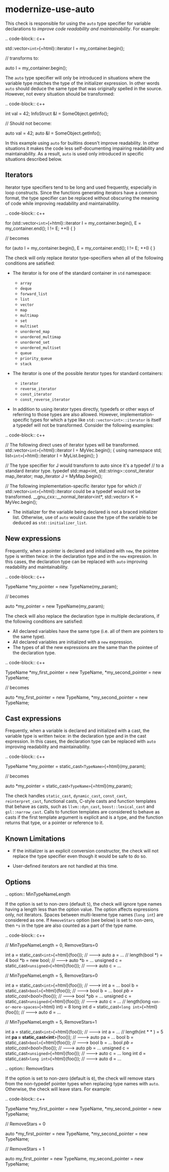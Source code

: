 modernize-use-auto
==================

This check is responsible for using the `auto` type specifier for
variable declarations to *improve code readability and maintainability*.
For example:

.. code-block:: c++

std::vector`<int>`{=html}::iterator I = my\_container.begin();

// transforms to:

auto I = my\_container.begin();

The `auto` type specifier will only be introduced in situations where
the variable type matches the type of the initializer expression. In
other words `auto` should deduce the same type that was originally
spelled in the source. However, not every situation should be
transformed:

.. code-block:: c++

int val = 42; InfoStruct &I = SomeObject.getInfo();

// Should not become:

auto val = 42; auto &I = SomeObject.getInfo();

In this example using `auto` for builtins doesn't improve readability.
In other situations it makes the code less self-documenting impairing
readability and maintainability. As a result, `auto` is used only
introduced in specific situations described below.

Iterators
---------

Iterator type specifiers tend to be long and used frequently, especially
in loop constructs. Since the functions generating iterators have a
common format, the type specifier can be replaced without obscuring the
meaning of code while improving readability and maintainability.

.. code-block:: c++

for (std::vector`<int>`{=html}::iterator I = my\_container.begin(), E =
my\_container.end(); I != E; ++I) { }

// becomes

for (auto I = my\_container.begin(), E = my\_container.end(); I != E;
++I) { }

The check will only replace iterator type-specifiers when all of the
following conditions are satisfied:

-   The iterator is for one of the standard container in `std`
    namespace:

    -   `array`
    -   `deque`
    -   `forward_list`
    -   `list`
    -   `vector`
    -   `map`
    -   `multimap`
    -   `set`
    -   `multiset`
    -   `unordered_map`
    -   `unordered_multimap`
    -   `unordered_set`
    -   `unordered_multiset`
    -   `queue`
    -   `priority_queue`
    -   `stack`

-   The iterator is one of the possible iterator types for standard
    containers:

    -   `iterator`
    -   `reverse_iterator`
    -   `const_iterator`
    -   `const_reverse_iterator`

-   In addition to using iterator types directly, typedefs or other ways
    of referring to those types are also allowed. However,
    implementation-specific types for which a type like
    `std::vector<int>::iterator` is itself a typedef will not be
    transformed. Consider the following examples:

.. code-block:: c++

// The following direct uses of iterator types will be transformed.
std::vector`<int>`{=html}::iterator I = MyVec.begin(); { using namespace
std; list`<int>`{=html}::iterator I = MyList.begin(); }

// The type specifier for J would transform to auto since it's a typedef
// to a standard iterator type. typedef std::map\<int,
std::string\>::const\_iterator map\_iterator; map\_iterator J =
MyMap.begin();

// The following implementation-specific iterator type for which //
std::vector`<int>`{=html}::iterator could be a typedef would not be
transformed. \_\_gnu\_cxx::\_\_normal\_iterator\<int\*, std::vector\> K
= MyVec.begin();

-   The initializer for the variable being declared is not a braced
    initializer list. Otherwise, use of `auto` would cause the type of
    the variable to be deduced as `std::initializer_list`.

New expressions
---------------

Frequently, when a pointer is declared and initialized with `new`, the
pointee type is written twice: in the declaration type and in the `new`
expression. In this cases, the declaration type can be replaced with
`auto` improving readability and maintainability.

.. code-block:: c++

TypeName \*my\_pointer = new TypeName(my\_param);

// becomes

auto \*my\_pointer = new TypeName(my\_param);

The check will also replace the declaration type in multiple
declarations, if the following conditions are satisfied:

-   All declared variables have the same type (i.e. all of them are
    pointers to the same type).
-   All declared variables are initialized with a `new` expression.
-   The types of all the new expressions are the same than the pointee
    of the declaration type.

.. code-block:: c++

TypeName *my\_first\_pointer = new TypeName, *my\_second\_pointer = new
TypeName;

// becomes

auto *my\_first\_pointer = new TypeName, *my\_second\_pointer = new
TypeName;

Cast expressions
----------------

Frequently, when a variable is declared and initialized with a cast, the
variable type is written twice: in the declaration type and in the cast
expression. In this cases, the declaration type can be replaced with
`auto` improving readability and maintainability.

.. code-block:: c++

TypeName \*my\_pointer = static\_cast`<TypeName>`{=html}(my\_param);

// becomes

auto \*my\_pointer = static\_cast`<TypeName>`{=html}(my\_param);

The check handles `static_cast`, `dynamic_cast`, `const_cast`,
`reinterpret_cast`, functional casts, C-style casts and function
templates that behave as casts, such as `llvm::dyn_cast`,
`boost::lexical_cast` and `gsl::narrow_cast`. Calls to function
templates are considered to behave as casts if the first template
argument is explicit and is a type, and the function returns that type,
or a pointer or reference to it.

Known Limitations
-----------------

-   If the initializer is an explicit conversion constructor, the check
    will not replace the type specifier even though it would be safe to
    do so.

-   User-defined iterators are not handled at this time.

Options
-------

.. option:: MinTypeNameLength

If the option is set to non-zero (default `5`), the check will ignore
type names having a length less than the option value. The option
affects expressions only, not iterators. Spaces between multi-lexeme
type names (`long int`) are considered as one. If `RemoveStars` option
(see below) is set to non-zero, then `*s` in the type are also counted
as a part of the type name.

.. code-block:: c++

// MinTypeNameLength = 0, RemoveStars=0

int a = static\_cast`<int>`{=html}(foo()); // ---\> auto a = ... //
length(bool *) = 4 bool *b = new bool; // ---\> auto \*b = ... unsigned
c = static\_cast`<unsigned>`{=html}(foo()); // ---\> auto c = ...

// MinTypeNameLength = 5, RemoveStars=0

int a = static\_cast`<int>`{=html}(foo()); // ---\> int a = ... bool b =
static\_cast`<bool>`{=html}(foo()); // ---\> bool b = ... bool *pb =
static\_cast\<bool*\>(foo()); // ---\> bool \*pb = ... unsigned c =
static\_cast`<unsigned>`{=html}(foo()); // ---\> auto c = ... //
length(long `<on-or-more-spaces>`{=html} int) = 8 long int d =
static\_cast`<long int>`{=html}(foo()); // ---\> auto d = ...

// MinTypeNameLength = 5, RemoveStars=1

int a = static\_cast`<int>`{=html}(foo()); // ---\> int a = ... //
length(int \* \* ) = 5 int **pa = static\_cast\<int**\>(foo()); // ---\>
auto pa = ... bool b = static\_cast`<bool>`{=html}(foo()); // ---\> bool
b = ... bool *pb = static\_cast\<bool*\>(foo()); // ---\> auto pb = ...
unsigned c = static\_cast`<unsigned>`{=html}(foo()); // ---\> auto c =
... long int d = static\_cast`<long int>`{=html}(foo()); // ---\> auto d
= ...

.. option:: RemoveStars

If the option is set to non-zero (default is `0`), the check will remove
stars from the non-typedef pointer types when replacing type names with
`auto`. Otherwise, the check will leave stars. For example:

.. code-block:: c++

TypeName *my\_first\_pointer = new TypeName, *my\_second\_pointer = new
TypeName;

// RemoveStars = 0

auto *my\_first\_pointer = new TypeName, *my\_second\_pointer = new
TypeName;

// RemoveStars = 1

auto my\_first\_pointer = new TypeName, my\_second\_pointer = new
TypeName;

